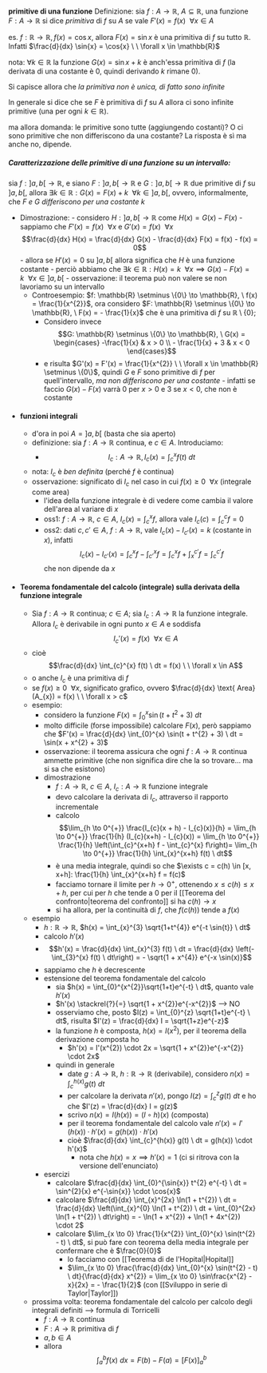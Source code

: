 **primitive di una funzione**
Definizione: sia $f: A \to \mathbb{R}, \ A \subseteq \mathbb{R}$, una funzione $F: A \to \mathbb{R}$ si dice _primitiva_ di $f$ su $A$ se vale $F'(x) = f(x) \ \ \forall x \in A$

es. $f: \mathbb{R} \to \mathbb{R}, f(x) = \cos{x}$, allora $F(x) = \sin{x}$ è una primitiva di $f$ su tutto $\mathbb{R}$. Infatti $\frac{d}{dx} \sin{x} = \cos{x} \ \ \forall x \in \mathbb{R}$	

nota: $\forall k \in \mathbb{R}$ la funzione $G(x) = \sin{x} + k$ è anch'essa primitiva di $f$ (la derivata di una costante è 0, quindi derivando $k$ rimane 0).

Si capisce allora che _la primitiva non è unica, di fatto sono infinite_

In generale si dice che se $F$ è primitiva di $f$ su $A$ allora ci sono infinite primitive (una per ogni $k \in \mathbb{R}$).

ma allora domanda: le primitive sono tutte (aggiungendo costanti)? O ci sono primitive che non differiscono da una costante? La risposta è sì ma anche no, dipende.

##### **Caratterizzazione delle primitive di una funzione su un intervallo**:
sia $f: ]a, b[ \to \mathbb{R}$, e siano $F: ]a, b[ \to \mathbb{R}$ e $G: ]a, b[ \to \mathbb{R}$ due primitive di $f$ su $]a, b[$, allora $\exists k \in \mathbb{R}: G(x) = F(x) + k \ \ \forall k \in ]a, b[$, ovvero, informalmente, che _$F$ e $G$ differiscono per una costante $k$_
- Dimostrazione:
		- considero $H: ]a, b[ \to \mathbb{R}$ come $H(x) = G(x) - F(x)$
		- sappiamo che $F'(x) = f(x) \ \ \forall x$ e $G'(x) = f(x) \ \ \forall x$
		$$\frac{d}{dx} H(x) = \frac{d}{dx} G(x) - \frac{d}{dx} F(x) = f(x) - f(x) = 0$$
		- allora se $H'(x) = 0$ su $]a, b[$ allora significa che $H$ è una funzione costante
		- perciò abbiamo che $\exists k \in \mathbb{R} : H(x) = k \ \ \forall x \implies G(x) - F(x) = k \ \ \forall x \in ]a, b[$
		- osservazione: il teorema può non valere se non lavoriamo su un intervallo 
	- Controesempio: $f: \mathbb{R} \setminus \{0\} \to \mathbb{R}, \ f(x) = \frac{1}{x^{2}}$, ora considero $F: \mathbb{R} \setminus \{0\} \to \mathbb{R}, \ F(x) = - \frac{1}{x}$ che è una primitiva di $f$ su $\mathbb{R} \setminus \{0\}$; 
		- Considero invece $$G: \mathbb{R} \setminus \{0\} \to \mathbb{R}, \ G(x) = \begin{cases} -\frac{1}{x} & x > 0 \\ - \frac{1}{x} + 3 & x < 0 \end{cases}$$
		- e risulta $G'(x) = F'(x) = \frac{1}{x^{2}} \ \ \forall x \in \mathbb{R} \setminus \{0\}$, quindi $G$ e $F$ sono primitive di $f$ per quell'intervallo, _ma non differiscono per una costante_
				- infatti se faccio $G(x) - F(x)$ varrà 0 per $x > 0$ e $3$ se $x < 0$, che non è costante
- #### **funzioni integrali**
	- d'ora in poi $A = ]a, b[$ (basta che sia aperto)
	- definizione: sia $f: A \to \mathbb{R}$ continua, e $c \in A$. Introduciamo: 
		- $$I_{c}: A \to \mathbb{R}, I_{c}(x) = \int_{c}^{x} f(t) \ dt$$ 
	- nota: $I_{c}$ è _ben definita_ (perché $f$ è continua)
	- osservazione: significato di $I_{c}$ nel caso in cui $f(x) \geq 0 \ \ \forall x$ (integrale come area)
		- l'idea della funzione integrale è di vedere come cambia il valore dell'area al variare di $x$
		- oss1: $f: A \to \mathbb{R}$, $c \in A$, $I_{c}(x) = \int_{c}^{x} f$, allora vale $I_{c}(c) = \int_{c}^{c} f = 0$
		- oss2: dati $c, c' \in A$, $f: A \to \mathbb{R}$, vale $I_{c}(x) - I_{c'}(x) = k$ (costante in $x$), infatti $$I_{c}(x) - I_{c'}(x) = \int_{c}^{x} f - \int_{c'}^{x} f = \int_{c}^{x} f + \int_{x}^{c'} f = \int_{c}^{c'} f$$ che non dipende da $x$ 
- #### **Teorema fondamentale del calcolo (integrale) sulla derivata della funzione integrale**
	- Sia $f: A \to \mathbb{R}$ continua; $c \in A$; sia $I_{c}: A \to \mathbb{R}$ la funzione integrale. Allora $I_{c}$ è derivabile in ogni punto $x \in A$ e soddisfa $$I_{c}'(x) = f(x) \ \ \forall x \in A$$
	- cioè $$\frac{d}{dx} \int_{c}^{x} f(t) \ dt = f(x) \ \ \forall x \in A$$
	- o anche $I_{c}$ è una primitiva di $f$
	- se $f(x) \geq 0 \ \ \forall x$, significato grafico, ovvero $\frac{d}{dx} \text{ Area} (A_{x}) = f(x) \ \ \forall x > c$
	- esempio:
		- considero la funzione $F(x) = \int_{0}^{x} \sin(t + t^{2} + 3) \ dt$
		- molto difficile (forse impossibile) calcolare $F(x)$, però sappiamo che $F'(x) = \frac{d}{dx} \int_{0}^{x} \sin(t + t^{2} + 3) \ dt = \sin(x + x^{2} + 3)$
		- osservazione: il teorema assicura che ogni $f: A \to \mathbb{R}$ continua ammette primitive (che non significa dire che la so trovare... ma si sa che esistono)
		- dimostrazione
			- $f: A \to \mathbb{R}$, $c \in A$, $I_{c}: A \to \mathbb{R}$ funzione integrale
			- devo calcolare la derivata di $I_{c}$, attraverso il rapporto incrementale
			- calcolo $$\lim_{h \to 0^{+}} \frac{I_{c}(x + h) - I_{c}(x)}{h} = \lim_{h \to 0^{+}} \frac{1}{h} (I_{c}(x+h) - I_{c}(x)) = \lim_{h \to 0^{+}} \frac{1}{h} \left(\int_{c}^{x+h} f - \int_{c}^{x} f\right)= \lim_{h \to 0^{+}} \frac{1}{h} \int_{x}^{x+h} f(t) \ dt$$
			- è una media integrale, quindi so che $\exists c = c(h) \in [x, x+h]: \frac{1}{h} \int_{x}^{x+h} f = f(c)$
			- facciamo tornare il limite per $h \to 0^{+}$, ottenendo $x \leq c(h) \leq x+h$, per cui per $h$ che tende a 0 per il [[Teorema del confronto|teorema del confronto]] si ha $c(h) \to x$ 
			- si ha allora, per la continuità di $f$, che $f(c(h))$ tende a $f(x)$
	- esempio
		- $h: \mathbb{R} \to \mathbb{R}$, $h(x) = \int_{x}^{3} \sqrt{1+t^{4}} e^{-t \sin{t}} \ dt$
		- calcolo $h'(x)$			
		- $$h'(x) = \frac{d}{dx} \int_{x}^{3} f(t) \ dt = \frac{d}{dx} \left(- \int_{3}^{x} f(t) \ dt\right) = - \sqrt{1 + x^{4}} e^{-x \sin(x)}$$
		- sappiamo che $h$ è decrescente
		- estensione del teorema fondamentale del calcolo
			- sia $h(x) = \int_{0}^{x^{2}}\sqrt{1+t}e^{-t} \ dt$, quanto vale $h'(x)$
			- $h'(x) \stackrel{?}{=} \sqrt{1 + x^{2}}e^{-x^{2}}$ --> NO
			- osserviamo che, posto $I(z) = \int_{0}^{z} \sqrt{1+t}e^{-t} \ dt$, risulta $I'(z) = \frac{d}{dx} I = \sqrt{1+z}e^{-z}$
			- la funzione $h$ è composta, $h(x) = I(x^{2})$, per il teorema della derivazione composta ho
				- $h'(x) = I'(x^{2}) \cdot 2x = \sqrt{1 + x^{2}}e^{-x^{2}} \cdot 2x$
			- quindi in generale
				- date $g: A \to \mathbb{R}$, $h: \mathbb{R} \to \mathbb{R}$ (derivabile), considero $n(x) = \int_{c}^{h(x)} g(t) \ dt$
				- per calcolare la derivata $n'(x)$, pongo $I(z) = \int_{c}^{z} g(t) \ dt$ e ho che $I'(z) = \frac{d}{dx} I = g(z)$
				- scrivo $n(x) = I(h(x)) = (I \circ h)(x)$ (composta)
				- per il teorema fondamentale del calcolo vale $n'(x) = I'(h(x)) \cdot h'(x) = g(h(x)) \cdot h'(x)$
				- cioè $\frac{d}{dx} \int_{c}^{h(x)} g(t) \ dt = g(h(x)) \cdot h'(x)$
					- nota che $h(x) = x \implies h'(x) = 1$ (ci si ritrova con la versione dell'enunciato)
		- esercizi
			- calcolare $\frac{d}{dx} \int_{0}^{\sin{x}} t^{2} e^{-t} \ dt = \sin^{2}{x} e^{-\sin{x}} \cdot \cos{x}$
			- calcolare $\frac{d}{dx} \int_{x}^{2x} \ln(1 + t^{2}) \ dt = \frac{d}{dx} \left(\int_{x}^{0} \ln(1 + t^{2}) \ dt + \int_{0}^{2x} \ln(1 + t^{2}) \ dt\right) = - \ln(1 + x^{2}) + \ln(1 + 4x^{2}) \cdot 2$
			- calcolare $\lim_{x \to 0} \frac{1}{x^{2}} \int_{0}^{x} \sin(t^{2} - t) \ dt$, si può fare con teorema della media integrale per confermare che è $\frac{0}{0}$
				- lo facciamo con [[Teorema di de l'Hopital|Hopital]]
				- $\lim_{x \to 0} \frac{\frac{d}{dx} \int_{0}^{x} \sin(t^{2} - t) \ dt}{\frac{d}{dx} x^{2}} = \lim_{x \to 0} \sin\frac{x^{2} - x}{2x} = - \frac{1}{2}$ (con [[Sviluppo in serie di Taylor|Taylor]])
	- prossima volta: teorema fondamentale del calcolo per calcolo degli integrali definiti --> formula di Torricelli
		- $f: A \to \mathbb{R}$ continua
		- $F: A \to \mathbb{R}$ primitiva di $f$
		- $a, b \in A$
		- allora $$\int_{a}^{b} f(x) \ dx = F(b) - F(a) = [F(x)]_{a}^{b}$$